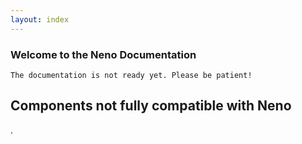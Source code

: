 ```yaml
---
layout: index
---
```

### Welcome to the Neno Documentation

```
The documentation is not ready yet. Please be patient!
```





## Components not fully compatible with Neno

. 
